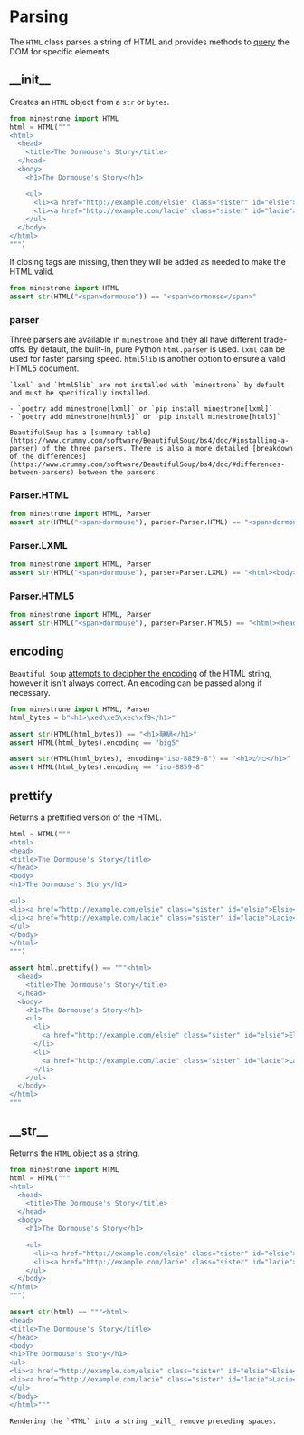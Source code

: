 # Parsing

The `HTML` class parses a string of HTML and provides methods to [query](querying.md) the DOM for specific elements.

## \_\_init\_\_

Creates an `HTML` object from a `str` or `bytes`.

```python
from minestrone import HTML
html = HTML("""
<html>
  <head>
    <title>The Dormouse's Story</title>
  </head>
  <body>
    <h1>The Dormouse's Story</h1>

    <ul>
      <li><a href="http://example.com/elsie" class="sister" id="elsie">Elsie</a></li>
      <li><a href="http://example.com/lacie" class="sister" id="lacie">Lacie</a></li>
    </ul>
  </body>
</html>
""")
```

If closing tags are missing, then they will be added as needed to make the HTML valid.

```python
from minestrone import HTML
assert str(HTML("<span>dormouse")) == "<span>dormouse</span>"
```

### parser
Three parsers are available in `minestrone` and they all have different trade-offs. By default, the built-in, pure Python `html.parser` is used. `lxml` can be used for faster parsing speed. `html5lib` is another option to ensure a valid HTML5 document.

```{note}
`lxml` and `html5lib` are not installed with `minestrone` by default and must be specifically installed.

- `poetry add minestrone[lxml]` or `pip install minestrone[lxml]`
- `poetry add minestrone[html5]` or `pip install minestrone[html5]`
```

```{note}
BeautifulSoup has a [summary table](https://www.crummy.com/software/BeautifulSoup/bs4/doc/#installing-a-parser) of the three parsers. There is also a more detailed [breakdown of the differences](https://www.crummy.com/software/BeautifulSoup/bs4/doc/#differences-between-parsers) between the parsers.
```

### Parser.HTML

```python
from minestrone import HTML, Parser
assert str(HTML("<span>dormouse"), parser=Parser.HTML) == "<span>dormouse</span>"
```

### Parser.LXML

```python
from minestrone import HTML, Parser
assert str(HTML("<span>dormouse"), parser=Parser.LXML) == "<html><body><span>dormouse</span></body></html>"
```

### Parser.HTML5

```python
from minestrone import HTML, Parser
assert str(HTML("<span>dormouse"), parser=Parser.HTML5) == "<html><head></head><body><span>dormouse</span></body></html>"
```

## encoding

`Beautiful Soup` [attempts to decipher the encoding](https://www.crummy.com/software/BeautifulSoup/bs4/doc/#encodings) of the HTML string, however it isn't always correct. An encoding can be passed along if necessary.

```python
from minestrone import HTML, Parser
html_bytes = b"<h1>\xed\xe5\xec\xf9</h1>"

assert str(HTML(html_bytes)) == "<h1>翴檛</h1>"
assert HTML(html_bytes).encoding == "big5"

assert str(HTML(html_bytes), encoding="iso-8859-8") == "<h1>םולש</h1>"
assert HTML(html_bytes).encoding == "iso-8859-8"
```

## prettify

Returns a prettified version of the HTML.

```python
html = HTML("""
<html>
<head>
<title>The Dormouse's Story</title>
</head>
<body>
<h1>The Dormouse's Story</h1>

<ul>
<li><a href="http://example.com/elsie" class="sister" id="elsie">Elsie</a></li>
<li><a href="http://example.com/lacie" class="sister" id="lacie">Lacie</a></li>
</ul>
</body>
</html>
""")

assert html.prettify() == """<html>
  <head>
    <title>The Dormouse's Story</title>
  </head>
  <body>
    <h1>The Dormouse's Story</h1>
    <ul>
      <li>
        <a href="http://example.com/elsie" class="sister" id="elsie">Elsie</a>
      </li>
      <li>
        <a href="http://example.com/lacie" class="sister" id="lacie">Lacie</a>
      </li>
    </ul>
  </body>
</html>
"""
```


## \_\_str\_\_

Returns the `HTML` object as a string.

```python
from minestrone import HTML
html = HTML("""
<html>
  <head>
    <title>The Dormouse's Story</title>
  </head>
  <body>
    <h1>The Dormouse's Story</h1>

    <ul>
      <li><a href="http://example.com/elsie" class="sister" id="elsie">Elsie</a></li>
      <li><a href="http://example.com/lacie" class="sister" id="lacie">Lacie</a></li>
    </ul>
  </body>
</html>
""")

assert str(html) == """<html>
<head>
<title>The Dormouse's Story</title>
</head>
<body>
<h1>The Dormouse's Story</h1>
<ul>
<li><a href="http://example.com/elsie" class="sister" id="elsie">Elsie</a></li>
<li><a href="http://example.com/lacie" class="sister" id="lacie">Lacie</a></li>
</ul>
</body>
</html>"""
```

```{note}
Rendering the `HTML` into a string _will_ remove preceding spaces.
```
